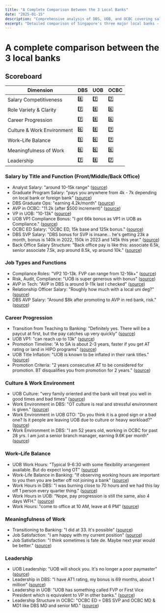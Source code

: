```yaml
---
title: "A Complete Comparison Between the 3 Local Banks"
date: "2025-01-15"
description: "Comprehensive analysis of DBS, UOB, and OCBC covering salaries, culture, career progression, and work-life balance based on real employee insights."
excerpt: "Detailed comparison of Singapore's three major local banks - DBS, UOB, and OCBC - covering salary competitiveness, role variety, career progression, culture, work-life balance, and leadership opportunities."
---
```


# A complete comparison between the 3 local banks

## Scoreboard

| Dimension                   | DBS | UOB | OCBC |
|-----------------------------|-----|-----|------|
| Salary Competitiveness       | 8️⃣  | 7️⃣  | 7️⃣   |
| Role Variety & Clarity      | 7️⃣  | 8️⃣  | 6️⃣   |
| Career Progression           | 7️⃣  | 8️⃣  | 6️⃣   |
| Culture & Work Environment   | 6️⃣  | 8️⃣  | 7️⃣   |
| Work–Life Balance            | 5️⃣  | 6️⃣  | 7️⃣   |
| Meaningfulness of Work       | 6️⃣  | 6️⃣  | 6️⃣   |
| Leadership                   | 7️⃣  | 8️⃣  | 7️⃣   |

### Salary by Title and Function (Front/Middle/Back Office)
- Analyst Salary: "around 10-15k range" ([source](https://forums.salary.sg/income-jobs/10418-factual-local-bank-salaries-dbs-united-overseas-bank-oversea-chinese-banking-corporation-commoner-climbing-up-ranks-100.html))
- Graduate Program Salary: "pays you anywhere from 4k - 7k depending on local bank or foreign bank" ([source](https://forums.salary.sg/income-jobs/10418-factual-local-bank-salaries-dbs-united-overseas-bank-oversea-chinese-banking-corporation-commoner-climbing-up-ranks-100.html))
- DBS Graduate Ops: "earning 4.2k/month" ([source](https://forums.salary.sg/income-jobs/10418-factual-local-bank-salaries-dbs-united-overseas-bank-oversea-chinese-banking-corporation-commoner-climbing-up-ranks-101.html))
- AVP in OCBC: "11.2k (after $500 increment)" ([source](https://forums.salary.sg/income-jobs/10418-factual-local-bank-salaries-dbs-united-overseas-bank-oversea-chinese-banking-corporation-commoner-climbing-up-ranks-114.html))
- VP in UOB: "10-13k" ([source](https://forums.salary.sg/income-jobs/10418-factual-local-bank-salaries-dbs-united-overseas-bank-oversea-chinese-banking-corporation-commoner-climbing-up-ranks-116.html))
- UOB VP1 Compliance Bonus: "I got 66k bonus as VP1 in UOB as Compliance." ([source](https://forums.salary.sg/income-jobs/10418-factual-local-bank-salaries-dbs-united-overseas-bank-oversea-chinese-banking-corporation-commoner-climbing-up-ranks-178.html))
- OCBC ED Salary: "OCBC ED, 15k base and 125k bonus." ([source](https://forums.salary.sg/income-jobs/10418-factual-local-bank-salaries-dbs-united-overseas-bank-oversea-chinese-banking-corporation-commoner-climbing-up-ranks-180.html))
- DBS SVP Salary: "DBS bonus for SVP is insane... he's getting 23k a month, bonus is 140k in 2022, 150k in 2023 and 145k this year." ([source](https://forums.salary.sg/income-jobs/10418-factual-local-bank-salaries-dbs-united-overseas-bank-oversea-chinese-banking-corporation-commoner-climbing-up-ranks-182.html))
- Back Office Salary Structure: "Back office pay is like this: associate 6.5k, senior associate 7.5k, avp around 8.5k, vp around 10k." ([source](https://forums.salary.sg/income-jobs/10418-factual-local-bank-salaries-dbs-united-overseas-bank-oversea-chinese-banking-corporation-commoner-climbing-up-ranks-784.html))

### Job Types and Functions
- Compliance Roles: "VP2 10-13k. FVP can range from 12-16k+" ([source](https://forums.salary.sg/income-jobs/10418-factual-local-bank-salaries-dbs-united-overseas-bank-oversea-chinese-banking-corporation-commoner-climbing-up-ranks-116.html))
- Risk, Audit, Compliance: "UOB is super generous with bonus" ([source](https://forums.salary.sg/income-jobs/10418-factual-local-bank-salaries-dbs-united-overseas-bank-oversea-chinese-banking-corporation-commoner-climbing-up-ranks-126.html))
- AVP in Tech: "AVP in DBS is around 9-11k last I checked" ([source](https://forums.salary.sg/income-jobs/10418-factual-local-bank-salaries-dbs-united-overseas-bank-oversea-chinese-banking-corporation-commoner-climbing-up-ranks-161.html))
- Relationship Officer Salary: "Roughly how much with a local uni deg?" ([source](https://forums.salary.sg/income-jobs/10418-factual-local-bank-salaries-dbs-united-overseas-bank-oversea-chinese-banking-corporation-commoner-climbing-up-ranks-172.html))
- DBS AVP Salary: "Around $8k after promoting to AVP in red bank, risk." ([source](https://forums.salary.sg/income-jobs/10418-factual-local-bank-salaries-dbs-united-overseas-bank-oversea-chinese-banking-corporation-commoner-climbing-up-ranks-212.html))

### Career Progression
- Transition from Teaching to Banking: "Definitely yes. There will be a paycut at first, but the pay catches up very quickly" ([source](https://forums.salary.sg/income-jobs/10418-factual-local-bank-salaries-dbs-united-overseas-bank-oversea-chinese-banking-corporation-commoner-climbing-up-ranks-101.html))
- UOB VP1: "can reach up to 13k" ([source](https://forums.salary.sg/income-jobs/10418-factual-local-bank-salaries-dbs-united-overseas-bank-oversea-chinese-banking-corporation-commoner-climbing-up-ranks-131.html))
- Promotion Timeline: "A to SA is about 2-3 years, faster if you get AT rating or land in HIPO programs" ([source](https://forums.salary.sg/income-jobs/10418-factual-local-bank-salaries-dbs-united-overseas-bank-oversea-chinese-banking-corporation-commoner-climbing-up-ranks-171.html))
- UOB Title Inflation: "UOB is known to be inflated in their rank titles." ([source](https://forums.salary.sg/income-jobs/10418-factual-local-bank-salaries-dbs-united-overseas-bank-oversea-chinese-banking-corporation-commoner-climbing-up-ranks-202.html))
- Promotion Criteria: "2 years consecutive AT to be considered for promotion. BT disqualifies you from promotion for 2 years." ([source](https://forums.salary.sg/income-jobs/10418-factual-local-bank-salaries-dbs-united-overseas-bank-oversea-chinese-banking-corporation-commoner-climbing-up-ranks-204.html))

### Culture & Work Environment
- UOB Culture: "very family oriented and the bank will treat you well in good times and bad times" ([source](https://forums.salary.sg/income-jobs/10418-factual-local-bank-salaries-dbs-united-overseas-bank-oversea-chinese-banking-corporation-commoner-climbing-up-ranks-123.html))
- Work Environment in DBS: "OT culture is real and stressful environment is given." ([source](https://forums.salary.sg/income-jobs/10418-factual-local-bank-salaries-dbs-united-overseas-bank-oversea-chinese-banking-corporation-commoner-climbing-up-ranks-203.html))
- Work Environment in UOB GTO: "Do you think it is a good sign or a bad one? Is it people are leaving UOB due to culture or heavy workload?" ([source](https://forums.salary.sg/income-jobs/10418-factual-local-bank-salaries-dbs-united-overseas-bank-oversea-chinese-banking-corporation-commoner-climbing-up-ranks-126.html))
- Work Environment in DBS: "I am 52 years old, working in OCBC for past 28 yrs. I am just a senior branch manager, earning 9.6K per month" ([source](https://forums.salary.sg/income-jobs/10418-factual-local-bank-salaries-dbs-united-overseas-bank-oversea-chinese-banking-corporation-commoner-climbing-up-ranks-162.html))

### Work–Life Balance
- UOB Work Hours: "Typical 9-6:30 with some flexibility arrangement available. But do expect long OT" ([source](https://forums.salary.sg/income-jobs/10418-factual-local-bank-salaries-dbs-united-overseas-bank-oversea-chinese-banking-corporation-commoner-climbing-up-ranks-139.html))
- Work-Life Balance in Banking: "If observing working hours are important to you then you are better off not joining a bank" ([source](https://forums.salary.sg/income-jobs/10418-factual-local-bank-salaries-dbs-united-overseas-bank-oversea-chinese-banking-corporation-commoner-climbing-up-ranks-139.html))
- Work Hours in DBS: "I was burning close to 70 hours and we had this lay off 1 person every quarter thing." ([source](https://forums.salary.sg/income-jobs/10418-factual-local-bank-salaries-dbs-united-overseas-bank-oversea-chinese-banking-corporation-commoner-climbing-up-ranks-186.html))
- Work Hours in UOB: "Nope, pay progression is still the same, also 4 days WFH." ([source](https://forums.salary.sg/income-jobs/10418-factual-local-bank-salaries-dbs-united-overseas-bank-oversea-chinese-banking-corporation-commoner-climbing-up-ranks-187.html))
- Work Hours: "come to office at 10 AM, leave at 6 PM" ([source](https://forums.salary.sg/income-jobs/10418-factual-local-bank-salaries-dbs-united-overseas-bank-oversea-chinese-banking-corporation-commoner-climbing-up-ranks-162.html))

### Meaningfulness of Work
- Transitioning to Banking: "I did at 33. It's possible" ([source](https://forums.salary.sg/income-jobs/10418-factual-local-bank-salaries-dbs-united-overseas-bank-oversea-chinese-banking-corporation-commoner-climbing-up-ranks-101.html))
- Job Satisfaction: "I am happy with my current position" ([source](https://forums.salary.sg/income-jobs/10418-factual-local-bank-salaries-dbs-united-overseas-bank-oversea-chinese-banking-corporation-commoner-climbing-up-ranks-162.html))
- Job Satisfaction: "I think sometimes is fate de. Maybe next year would be better." ([source](https://forums.salary.sg/income-jobs/10418-factual-local-bank-salaries-dbs-united-overseas-bank-oversea-chinese-banking-corporation-commoner-climbing-up-ranks-211.html))

### Leadership
- UOB Leadership: "UOB will shock you. It's no longer a poor paymaster" ([source](https://forums.salary.sg/income-jobs/10418-factual-local-bank-salaries-dbs-united-overseas-bank-oversea-chinese-banking-corporation-commoner-climbing-up-ranks-131.html))
- Leadership in DBS: "I have AT1 rating, my bonus is 69 months, about 1 million" ([source](https://forums.salary.sg/income-jobs/10418-factual-local-bank-salaries-dbs-united-overseas-bank-oversea-chinese-banking-corporation-commoner-climbing-up-ranks-170.html))
- Leadership in UOB: "UOB has something called FVP or First Vice President which is equivalent to VP in other banks." ([source](https://forums.salary.sg/income-jobs/10418-factual-local-bank-salaries-dbs-united-overseas-bank-oversea-chinese-banking-corporation-commoner-climbing-up-ranks-212.html))
- Leadership Structure in OCBC: "OCBC ED = DBS SVP and OCBC MD & MD1 like DBS MD and senior MD." ([source](https://forums.salary.sg/income-jobs/10418-factual-local-bank-salaries-dbs-united-overseas-bank-oversea-chinese-banking-corporation-commoner-climbing-up-ranks-212.html))